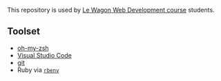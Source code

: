 This repository is used by [Le Wagon Web Development course](https://www.lewagon.com/web-development-course/full-time) students.

## Toolset

- [oh-my-zsh](http://ohmyz.sh/)
- [Visual Studio Code](https://code.visualstudio.com/)
- [git](https://git-scm.com/)
- Ruby via [`rbenv`](https://github.com/rbenv/rbenv)
